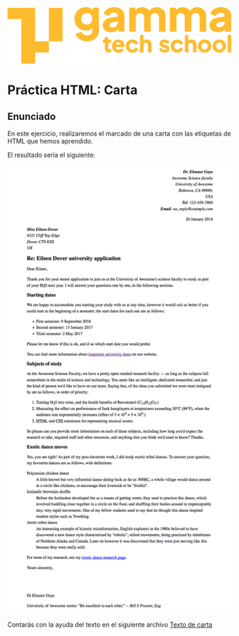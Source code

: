 ![logotipo de GammaTech School](../../../assets/Logo_Yellow.png)

# Práctica HTML: Carta #

## Enunciado ##

En este ejercicio, realizaremos el marcado de una carta con las etiquetas de HTML que hemos aprendido.

El resultado sería el siguiente:

![Imagen de carta](letter.png)

Contarás con la ayuda del texto en el siguiente archivo [Texto de carta](letter.txt)

